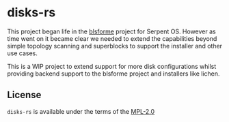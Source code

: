 # disks-rs

This project began life in the [blsforme](https://github.com/serpent-os/blsforme) project for Serpent OS.
However as time went on it became clear we needed to extend the capabilities beyond simple topology scanning
and superblocks to support the installer and other use cases.

This is a WIP project to extend support for more disk configurations whilst providing backend support to the
blsforme project and installers like lichen.

## License

`disks-rs` is available under the terms of the [MPL-2.0](https://spdx.org/licenses/MPL-2.0.html)
